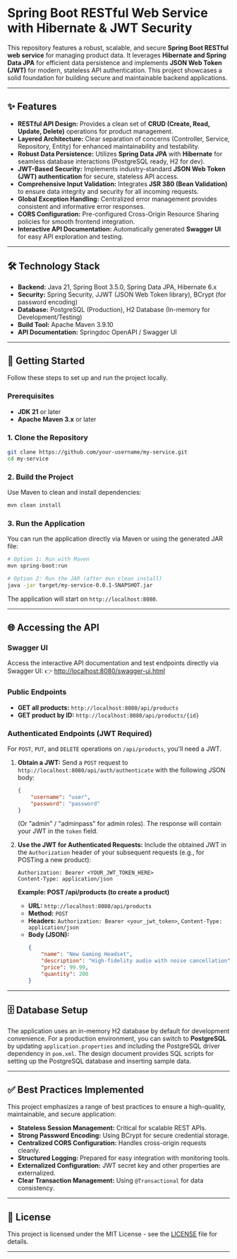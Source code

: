 # Spring Boot RESTful Web Service with Hibernate & JWT Security

[](https://spring.io/projects/spring-boot)

This repository features a robust, scalable, and secure **Spring Boot RESTful web service** for managing product data. It leverages **Hibernate and Spring Data JPA** for efficient data persistence and implements **JSON Web Token (JWT)** for modern, stateless API authentication. This project showcases a solid foundation for building secure and maintainable backend applications.

-----

## ✨ Features

  * **RESTful API Design:** Provides a clean set of **CRUD (Create, Read, Update, Delete)** operations for product management.
  * **Layered Architecture:** Clear separation of concerns (Controller, Service, Repository, Entity) for enhanced maintainability and testability.
  * **Robust Data Persistence:** Utilizes **Spring Data JPA** with **Hibernate** for seamless database interactions (PostgreSQL ready, H2 for dev).
  * **JWT-Based Security:** Implements industry-standard **JSON Web Token (JWT) authentication** for secure, stateless API access.
  * **Comprehensive Input Validation:** Integrates **JSR 380 (Bean Validation)** to ensure data integrity and security for all incoming requests.
  * **Global Exception Handling:** Centralized error management provides consistent and informative error responses.
  * **CORS Configuration:** Pre-configured Cross-Origin Resource Sharing policies for smooth frontend integration.
  * **Interactive API Documentation:** Automatically generated **Swagger UI** for easy API exploration and testing.

-----

## 🛠️ Technology Stack

  * **Backend:** Java 21, Spring Boot 3.5.0, Spring Data JPA, Hibernate 6.x
  * **Security:** Spring Security, JJWT (JSON Web Token library), BCrypt (for password encoding)
  * **Database:** PostgreSQL (Production), H2 Database (In-memory for Development/Testing)
  * **Build Tool:** Apache Maven 3.9.10
  * **API Documentation:** Springdoc OpenAPI / Swagger UI

-----

## 🚀 Getting Started

Follow these steps to set up and run the project locally.

### Prerequisites

  * **JDK 21** or later
  * **Apache Maven 3.x** or later

### 1\. Clone the Repository

```bash
git clone https://github.com/your-username/my-service.git
cd my-service
```

### 2\. Build the Project

Use Maven to clean and install dependencies:

```bash
mvn clean install
```

### 3\. Run the Application

You can run the application directly via Maven or using the generated JAR file:

```bash
# Option 1: Run with Maven
mvn spring-boot:run

# Option 2: Run the JAR (after mvn clean install)
java -jar target/my-service-0.0.1-SNAPSHOT.jar
```

The application will start on `http://localhost:8080`.

-----

## 🌐 Accessing the API

### Swagger UI

Access the interactive API documentation and test endpoints directly via Swagger UI:
👉 [http://localhost:8080/swagger-ui.html](https://www.google.com/search?q=http://localhost:8080/swagger-ui.html)

### Public Endpoints

  * **GET all products:** `http://localhost:8080/api/products`
  * **GET product by ID:** `http://localhost:8080/api/products/{id}`

### Authenticated Endpoints (JWT Required)

For `POST`, `PUT`, and `DELETE` operations on `/api/products`, you'll need a JWT.

1.  **Obtain a JWT:**
    Send a `POST` request to `http://localhost:8080/api/auth/authenticate` with the following JSON body:

    ```json
    {
        "username": "user",
        "password": "password"
    }
    ```

    (Or "admin" / "adminpass" for admin roles).
    The response will contain your JWT in the `token` field.

2.  **Use the JWT for Authenticated Requests:**
    Include the obtained JWT in the `Authorization` header of your subsequent requests (e.g., for POSTing a new product):

    ```
    Authorization: Bearer <YOUR_JWT_TOKEN_HERE>
    Content-Type: application/json
    ```

    **Example: POST /api/products (to create a product)**

      * **URL:** `http://localhost:8080/api/products`
      * **Method:** `POST`
      * **Headers:** `Authorization: Bearer <your_jwt_token>`, `Content-Type: application/json`
      * **Body (JSON):**
        ```json
        {
            "name": "New Gaming Headset",
            "description": "High-fidelity audio with noise cancellation",
            "price": 99.99,
            "quantity": 200
        }
        ```

-----

## 🗄️ Database Setup

The application uses an in-memory H2 database by default for development convenience.
For a production environment, you can switch to **PostgreSQL** by updating `application.properties` and including the PostgreSQL driver dependency in `pom.xml`. The design document provides SQL scripts for setting up the PostgreSQL database and inserting sample data.

-----

## ✅ Best Practices Implemented

This project emphasizes a range of best practices to ensure a high-quality, maintainable, and secure application:

  * **Stateless Session Management:** Critical for scalable REST APIs.
  * **Strong Password Encoding:** Using BCrypt for secure credential storage.
  * **Centralized CORS Configuration:** Handles cross-origin requests cleanly.
  * **Structured Logging:** Prepared for easy integration with monitoring tools.
  * **Externalized Configuration:** JWT secret key and other properties are externalized.
  * **Clear Transaction Management:** Using `@Transactional` for data consistency.

-----

## 📜 License

This project is licensed under the MIT License - see the [LICENSE](https://www.google.com/search?q=LICENSE) file for details.

-----
